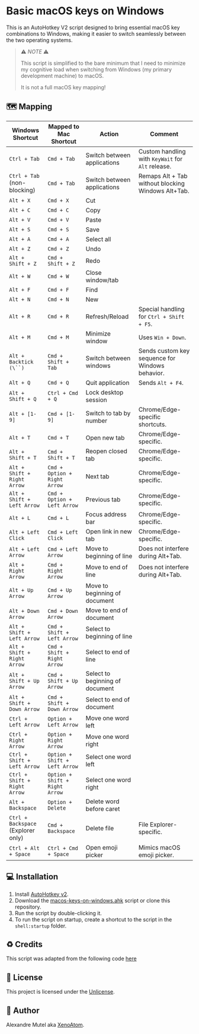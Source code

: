 # Basic macOS keys on Windows

This is an AutoHotkey V2 script designed to bring essential macOS key combinations to Windows, making it easier to switch seamlessly between the two operating systems.

> ⚠️ *NOTE* ⚠️
>
> This script is simplified to the bare minimum that I need to minimize my cognitive load when switching from Windows (my primary development machine) to macOS.
> 
> It is not a full macOS key mapping!

## 🗺️ Mapping 

| **Windows Shortcut**         | **Mapped to Mac Shortcut**       | **Action**                                            | **Comment**                                            |
|-------------------------------|-----------------------------------|------------------------------------------------------|-------------------------------------------------------|
| `Ctrl + Tab`                 | `Cmd + Tab`                     | Switch between applications                         | Custom handling with `KeyWait` for `Alt` release.    |
| `Ctrl + Tab` (non-blocking)  | `Cmd + Tab`                     | Switch between applications                         | Remaps Alt + Tab without blocking Windows Alt+Tab.   |
| `Alt + X`                    | `Cmd + X`                       | Cut                                                  |                                                       |
| `Alt + C`                    | `Cmd + C`                       | Copy                                                 |                                                       |
| `Alt + V`                    | `Cmd + V`                       | Paste                                                |                                                       |
| `Alt + S`                    | `Cmd + S`                       | Save                                                 |                                                       |
| `Alt + A`                    | `Cmd + A`                       | Select all                                           |                                                       |
| `Alt + Z`                    | `Cmd + Z`                       | Undo                                                 |                                                       |
| `Alt + Shift + Z`            | `Cmd + Shift + Z`               | Redo                                                 |                                                       |
| `Alt + W`                    | `Cmd + W`                       | Close window/tab                                     |                                                       |
| `Alt + F`                    | `Cmd + F`                       | Find                                                 |                                                       |
| `Alt + N`                    | `Cmd + N`                       | New                                                  |                                                       |
| `Alt + R`                    | `Cmd + R`                       | Refresh/Reload                                       | Special handling for `Ctrl + Shift + F5`.            |
| `Alt + M`                    | `Cmd + M`                       | Minimize window                                      | Uses `Win + Down`.                                    |
| `Alt + Backtick (\``)`       | `Cmd + Shift + Tab`             | Switch between windows                               | Sends custom key sequence for Windows behavior.      |
| `Alt + Q`                    | `Cmd + Q`                       | Quit application                                     | Sends `Alt + F4`.                                     |
| `Alt + Shift + Q`            | `Ctrl + Cmd + Q`                | Lock desktop session                                 |                                                      |
| `Alt + [1-9]`                | `Cmd + [1-9]`                   | Switch to tab by number                              | Chrome/Edge-specific shortcuts.                      |
| `Alt + T`                    | `Cmd + T`                       | Open new tab                                         | Chrome/Edge-specific.                                 |
| `Alt + Shift + T`            | `Cmd + Shift + T`               | Reopen closed tab                                    | Chrome/Edge-specific.                                 |
| `Alt + Shift + Right Arrow`  | `Cmd + Option + Right Arrow`    | Next tab                                             | Chrome/Edge-specific.                                 |
| `Alt + Shift + Left Arrow`   | `Cmd + Option + Left Arrow`     | Previous tab                                         | Chrome/Edge-specific.                                 |
| `Alt + L`                    | `Cmd + L`                       | Focus address bar                                    | Chrome/Edge-specific.                                 |
| `Alt + Left Click`           | `Cmd + Left Click`              | Open link in new tab                                 | Chrome/Edge-specific.                                 |
| `Alt + Left Arrow`           | `Cmd + Left Arrow`              | Move to beginning of line                           | Does not interfere during Alt+Tab.                   |
| `Alt + Right Arrow`          | `Cmd + Right Arrow`             | Move to end of line                                 | Does not interfere during Alt+Tab.                   |
| `Alt + Up Arrow`             | `Cmd + Up Arrow`                | Move to beginning of document                       |                                                       |
| `Alt + Down Arrow`           | `Cmd + Down Arrow`              | Move to end of document                             |                                                       |
| `Alt + Shift + Left Arrow`   | `Cmd + Shift + Left Arrow`      | Select to beginning of line                         |                                                       |
| `Alt + Shift + Right Arrow`  | `Cmd + Shift + Right Arrow`     | Select to end of line                               |                                                       |
| `Alt + Shift + Up Arrow`     | `Cmd + Shift + Up Arrow`        | Select to beginning of document                     |                                                       |
| `Alt + Shift + Down Arrow`   | `Cmd + Shift + Down Arrow`      | Select to end of document                           |                                                       |
| `Ctrl + Left Arrow`          | `Option + Left Arrow`           | Move one word left                                  |                                                       |
| `Ctrl + Right Arrow`         | `Option + Right Arrow`          | Move one word right                                 |                                                       |
| `Ctrl + Shift + Left Arrow`  | `Option + Shift + Left Arrow`   | Select one word left                                |                                                       |
| `Ctrl + Shift + Right Arrow` | `Option + Shift + Right Arrow`  | Select one word right                               |                                                       |
| `Alt + Backspace`            | `Option + Delete`               | Delete word before caret                            |                                                       |
| `Ctrl + Backspace` (Explorer only) | `Cmd + Backspace`         | Delete file                                         | File Explorer-specific.                              |
| `Ctrl + Alt + Space`         | `Ctrl + Cmd + Space`            | Open emoji picker                                   | Mimics macOS emoji picker.                           |

## 💻 Installation

1. Install [AutoHotkey v2](https://www.autohotkey.com/).
2. Download the [macos-keys-on-windows.ahk](macos-keys-on-windows.ahk) script or clone this repository.
3. Run the script by double-clicking it.
4. To run the script on startup, create a shortcut to the script in the `shell:startup` folder.

## ♻️ Credits

This script was adapted from the following code [here](https://github.com/stevenilsen123/mac-keyboard-behavior-in-windows/pull/21)

## 🪪 License

This project is licensed under the [Unlicense](https://choosealicense.com/licenses/unlicense/).

## 🤗 Author

Alexandre Mutel aka [XenoAtom](https://xoofx.github.io).


